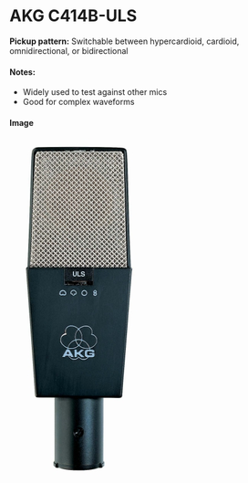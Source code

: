 # AKG C414B-ULS

**Pickup pattern:** Switchable between hypercardioid, cardioid, omnidirectional, or bidirectional

#### Notes:
- Widely used to test against other mics
- Good for complex waveforms

#### Image
![](../images/C414b_uls.png)
